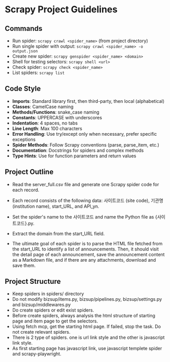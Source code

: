 # Scrapy Project Guidelines

## Commands
- Run spider: `scrapy crawl <spider_name>` (from project directory)
- Run single spider with output: `scrapy crawl <spider_name> -o output.json`
- Create new spider: `scrapy genspider <spider_name> <domain>`
- Shell for testing selectors: `scrapy shell <url>`
- Check spider: `scrapy check <spider_name>`
- List spiders: `scrapy list`

## Code Style
- **Imports**: Standard library first, then third-party, then local (alphabetical)
- **Classes**: CamelCase naming
- **Methods/Functions**: snake_case naming
- **Constants**: UPPERCASE with underscores
- **Indentation**: 4 spaces, no tabs
- **Line Length**: Max 100 characters
- **Error Handling**: Use try/except only when necessary, prefer specific exceptions
- **Spider Methods**: Follow Scrapy conventions (parse, parse_item, etc.)
- **Documentation**: Docstrings for spiders and complex methods
- **Type Hints**: Use for function parameters and return values

## Project Outline
- Read the server_full.csv file and generate one Scrapy spider code for each record.

- Each record consists of the following data: 사이트코드 (site code), 기관명 (institution name), start_URL, and API_yn.

- Set the spider's name to the 사이트코드 and name the Python file as {사이트코드}.py.

- Extract the domain from the start_URL field.

- The ultimate goal of each spider is to parse the HTML file fetched from the start_URL to identify a list of announcements. Then, it should visit the detail page of each announcement, save the announcement content as a Markdown file, and if there are any attachments, download and save them.

## Project Structure
- Keep spiders in spiders/ directory
- Do not modify bizsup/items.py, bizsup/pipelines.py, bizsup/settings.py and bizsup/middlewares.py
- Do create spiders or edit exist spiders.
- Before create spiders, always analysis the html structure of starting page and item page to get the selectors.
- Using fetch mcp, get the starting html page. If failed, stop the task. Do not create relevant spiders.
- There is 2 type of spiders. one is url link style and the other is javascript link style.
- As first starting page has javascript link, use javascript templete spider and scrapy-playwright.

